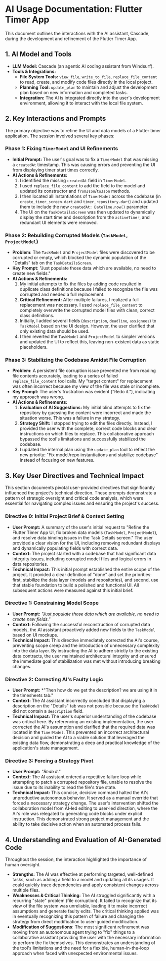# AI Usage Documentation: Flutter Timer App

This document outlines the interactions with the AI assistant, Cascade, during the development and refinement of the Flutter Timer App.

## 1. AI Model and Tools

*   **LLM Model:** Cascade (an agentic AI coding assistant from Windsurf).
*   **Tools & Integrations:**
    *   **File System Tools:** `view_file`, `write_to_file`, `replace_file_content` to read, create, and modify code files directly in the local project.
    *   **Planning Tool:** `update_plan` to maintain and adjust the development plan based on new information and completed tasks.
    *   **Integration:** The AI is integrated directly into the user's development environment, allowing it to interact with the local file system.

## 2. Key Interactions and Prompts

The primary objective was to refine the UI and data models of a Flutter timer application. The session involved several key phases:

### Phase 1: Fixing `TimerModel` and UI Refinements

*   **Initial Prompt:** The user's goal was to fix a `TimerModel` that was missing a `createdAt` timestamp. This was causing errors and preventing the UI from displaying timer start times correctly.
*   **AI Actions & Refinements:**
    1.  I identified the missing `createdAt` field in `TimerModel`.
    2.  I used `replace_file_content` to add the field to the model and updated its constructor and `fromJson`/`toJson` methods.
    3.  I then located all instantiations of `TimerModel` across the codebase (in `create_timer_screen.dart` and `timer_repository.dart`) and updated them to include the new `createdAt: DateTime.now()` parameter.
    4.  The UI on the `TaskDetailsScreen` was then updated to dynamically display the start time and description from the `activeTimer`, and redundant UI elements were removed.

### Phase 2: Rebuilding Corrupted Models (`TaskModel`, `ProjectModel`)

*   **Problem:** The `TaskModel` and `ProjectModel` files were discovered to be corrupted or empty, which blocked the dynamic population of the "Details" tab on the `TaskDetailsScreen`.
*   **Key Prompt:** "Just populate those data which are available, no need to create new fields."
*   **AI Actions & Refinements:**
    1.  My initial attempts to fix the files by adding code resulted in duplicate class definitions because I failed to recognize the file was corrupted and needed a full replacement.
    2.  **Critical Refinement:** After multiple failures, I realized a full replacement was necessary. I used `replace_file_content` to completely overwrite the corrupted model files with clean, correct class definitions.
    3.  Initially, I added several fields (`description`, `deadline`, `assignees`) to `TaskModel` based on the UI design. However, the user clarified that only existing data should be used.
    4.  I then reverted the `TaskModel` and `ProjectModel` to simpler versions and updated the UI to reflect this, leaving non-existent data as static placeholders.

### Phase 3: Stabilizing the Codebase Amidst File Corruption

*   **Problem:** A persistent file corruption issue prevented me from reading file contents accurately, leading to a series of failed `replace_file_content` tool calls. My "target content" for replacement was often incorrect because my view of the file was stale or incomplete.
*   **Key Prompt:** The user's frustration was evident ("Redo it."), indicating my approach was wrong.
*   **AI Actions & Refinements:**
    1.  **Evaluation of AI Suggestions:** My initial blind attempts to fix the repository by guessing the content were incorrect and made the situation worse. This was a failure in my strategy.
    2.  **Strategy Shift:** I stopped trying to edit the files directly. Instead, I provided the user with the complete, correct code blocks and clear instructions on which files to replace. This collaborative approach bypassed the tool's limitations and successfully stabilized the codebase.
    3.  I updated the internal plan using the `update_plan` tool to reflect the new priority: "Fix model/repo instantiations and stabilize codebase" instead of focusing on new features.

## 3. Key User Directives and Technical Impact

This section documents pivotal user-provided directives that significantly influenced the project's technical direction. These prompts demonstrate a pattern of strategic oversight and critical code analysis, which were essential for navigating complex issues and ensuring the project's success.

### Directive 0: Initial Project Brief & Context Setting

*   **User Prompt:** A summary of the user's initial request to "Refine the Flutter Timer App UI, fix broken data models (`TaskModel`, `ProjectModel`), and resolve data binding issues in the Task Details screen." The user provided a clear vision for the UI, including removing redundant displays and dynamically populating fields with correct data.
*   **Context:** The project started with a codebase that had significant data integrity issues, including corrupted model files and logical errors in data repositories.
*   **Technical Impact:** This initial prompt established the entire scope of the project. It provided a clear definition of "done" and set the priorities: first, stabilize the data layer (models and repositories), and second, use that stable foundation to build a polished and functional UI. All subsequent actions were measured against this initial brief.

### Directive 1: Constraining Model Scope

*   **User Prompt:** *"Just populate those data which are available, no need to create new fields."*
*   **Context:** Following the successful reconstruction of corrupted data models, the AI assistant proactively added new fields to the `TaskModel` based on UI mockups.
*   **Technical Impact:** This directive immediately corrected the AI's course, preventing scope creep and the introduction of unnecessary complexity into the data layer. By instructing the AI to adhere strictly to the existing data contracts, the user maintained architectural integrity and ensured the immediate goal of stabilization was met without introducing breaking changes.

### Directive 2: Correcting AI's Faulty Logic

*   **User Prompt:** *"Then how do we get the description? we are using it in the timesheets tab."
*   **Context:** The AI assistant incorrectly concluded that displaying a description on the "Details" tab was not possible because the `TaskModel` did not contain a `description` field.
*   **Technical Impact:** The user's superior understanding of the codebase was critical here. By referencing an existing implementation, the user corrected the AI's assumption and clarified that the required data was located in the `TimerModel`. This prevented an incorrect architectural decision and guided the AI to a viable solution that leveraged the existing data flow, demonstrating a deep and practical knowledge of the application's state management.

### Directive 3: Forcing a Strategy Pivot

*   **User Prompt:** *"Redo it."*
*   **Context:** The AI assistant entered a repetitive failure loop while attempting to patch a corrupted repository file, unable to resolve the issue due to its inability to read the file's true state.
*   **Technical Impact:** This concise, decisive command halted the AI's unproductive autonomous behavior. It served as a manual override that forced a necessary strategy change. The user's intervention shifted the collaboration model from AI-led editing to user-led direction, where the AI's role was relegated to generating code blocks under explicit instruction. This demonstrated strong project management and the ability to take decisive action when an automated process fails.

## 4. Understanding and Evaluation of AI-Generated Code

Throughout the session, the interaction highlighted the importance of human oversight.

*   **Strengths:** The AI was effective at performing targeted, well-defined tasks, such as adding a field to a model and updating all its usages. It could quickly trace dependencies and apply consistent changes across multiple files.
*   **Weaknesses & Critical Thinking:** The AI struggled significantly with a recurring "state" problem (file corruption). It failed to recognize that its view of the file system was unreliable, leading it to make incorrect assumptions and generate faulty edits. The critical thinking applied was in eventually recognizing this pattern of failure and changing the strategy from direct modification to user-guided modification.
*   **Modification of Suggestions:** The most significant refinement was moving from an autonomous agent trying to "fix" things to a collaborative assistant providing the user with the necessary information to perform the fix themselves. This demonstrates an understanding of the tool's limitations and the need for a flexible, human-in-the-loop approach when faced with unexpected environmental issues.
